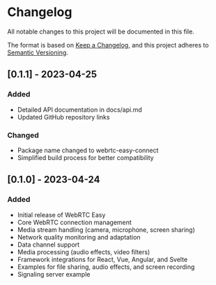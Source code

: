 # Changelog

All notable changes to this project will be documented in this file.

The format is based on [Keep a Changelog](https://keepachangelog.com/en/1.0.0/),
and this project adheres to [Semantic Versioning](https://semver.org/spec/v2.0.0.html).

## [0.1.1] - 2023-04-25

### Added
- Detailed API documentation in docs/api.md
- Updated GitHub repository links

### Changed
- Package name changed to webrtc-easy-connect
- Simplified build process for better compatibility

## [0.1.0] - 2023-04-24

### Added
- Initial release of WebRTC Easy
- Core WebRTC connection management
- Media stream handling (camera, microphone, screen sharing)
- Network quality monitoring and adaptation
- Data channel support
- Media processing (audio effects, video filters)
- Framework integrations for React, Vue, Angular, and Svelte
- Examples for file sharing, audio effects, and screen recording
- Signaling server example
